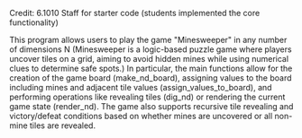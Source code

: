 Credit: 6.1010 Staff for starter code (students implemented the core functionality)

This program allows users to play the game "Minesweeper" in any number of dimensions N (Minesweeper is a logic-based puzzle game where players uncover tiles on a grid, 
aiming to avoid hidden mines while using numerical clues to determine safe spots.)
In particular, the main functions allow for the creation of the game board (make_nd_board), assigning values to the board including mines and adjacent tile values (assign_values_to_board), and performing operations like revealing tiles (dig_nd) or rendering the current game state (render_nd). The game also supports recursive tile revealing and victory/defeat conditions based on whether mines are uncovered or all non-mine tiles are revealed.

